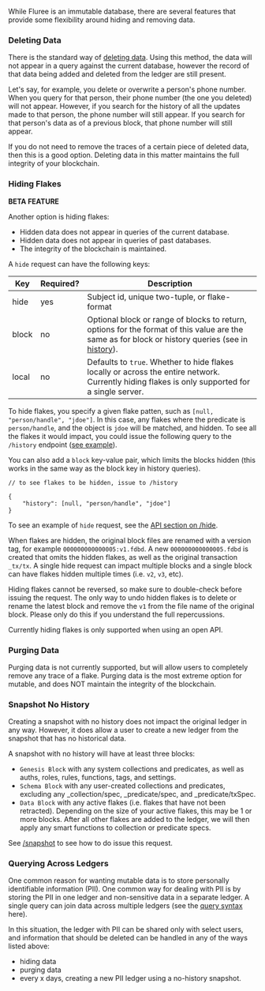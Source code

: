 
While Fluree is an immutable database, there are several features that provide some flexibility around hiding and removing data. 

### Deleting Data

There is the standard way of [deleting data](/docs/transact/deleting-data). Using this method, the data will not appear in a query against the current database, however the record of that data being added and deleted from the ledger are still present. 

Let's say, for example, you delete or overwrite a person's phone number. When you query for that person, their phone number (the one you deleted) will not appear. However, if you search for the history of all the updates made to that person, the phone number will still appear. If you search for that person's data as of a previous block, that phone number will still appear. 

If you do not need to remove the traces of a certain piece of deleted data, then this is a good option. Deleting data in this matter maintains the full integrity of your blockchain. 

### Hiding Flakes

**BETA FEATURE**

Another option is hiding flakes:

- Hidden data does not appear in queries of the current database.
- Hidden data does not appear in queries of past databases.
- The integrity of the blockchain is maintained. 

A `hide` request can have the following keys:

Key | Required? | Description
-- | -- | --
hide | yes | Subject id, unique two-tuple, or flake-format
block | no | Optional block or range of blocks to return, options for the format of this value are the same as for block or history queries (see in [history](/docs/query/history-query)).
local | no | Defaults to `true`. Whether to hide flakes locally or across the entire network. Currently hiding flakes is only supported for a single server. 

To hide flakes, you specify a given flake patten, such as `[null, "person/handle", "jdoe"]`. In this case, any flakes where the predicate is `person/handle`, and the object is `jdoe` will be matched, and hidden. To see all the flakes it would impact, you could issue the following query to the `/history` endpoint ([see example](/api/downloaded-endpoints/downloaded-examples#-history)). 

You can also add a `block` key-value pair, which limits the blocks hidden (this works in the same way as the block key in history queries).

```all
// to see flakes to be hidden, issue to /history 

{
    "history": [null, "person/handle", "jdoe"]
}
```

To see an example of `hide` request, see the [API section on /hide](/api/downloaded-endpoints/downloaded-examples#-hide).

When flakes are hidden, the original block files are renamed with a version tag, for example `000000000000005:v1.fdbd`. A new `000000000000005.fdbd` is created that omits the hidden flakes, as well as the original transaction `_tx/tx`. A single hide request can impact multiple blocks and a single block can have flakes hidden multiple times (i.e. `v2`, `v3`, etc). 

Hiding flakes cannot be reversed, so make sure to double-check before issuing the request. The only way to undo hidden flakes is to delete or rename the latest block and remove the `v1` from the file name of the original block. Please only do this if you understand the full repercussions.

Currently hiding flakes is only supported when using an open API.

### Purging Data

Purging data is not currently supported, but will allow users to completely remove any trace of a flake. Purging data is the most extreme option for mutable, and does NOT maintain the integrity of the blockchain.

### Snapshot No History

Creating a snapshot with no history does not impact the original ledger in any way. However, it does allow a user to create a new ledger from the snapshot that has no historical data. 

A snapshot with no history will have at least three blocks:

- `Genesis Block` with any system collections and predicates, as well as auths, roles, rules, functions, tags, and settings.
- `Schema Block` with any user-created collections and predicates, excluding any _collection/spec, _predicate/spec, and _predicate/txSpec.
- `Data Block` with any active flakes (i.e. flakes that have not been retracted). Depending on the size of your active flakes, this may be 1 or more blocks. After all other flakes are added to the ledger, we will then apply any smart functions to collection or predicate specs.

See [/snapshot](/api/downloaded-endpoints/downloaded-examples#-snapshot) to see how to do issue this request.

### Querying Across Ledgers

One common reason for wanting mutable data is to store personally identifiable information (PII). One common way for dealing with PII is by storing the PII in one ledger and non-sensitive data in a separate ledger. A single query can join data across multiple ledgers (see the [query syntax](/docs/query/analytical-query#prefixes-and-querying-across-sources) here). 

In this situation, the ledger with PII can be shared only with select users, and information that should be deleted can be handled in any of the ways listed above:
- hiding data
- purging data
- every x days, creating a new PII ledger using a no-history snapshot.
